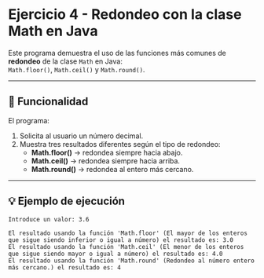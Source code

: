 # Ejercicio 4 - Redondeo con la clase Math en Java

Este programa demuestra el uso de las funciones más comunes de **redondeo** de la clase `Math` en Java:  
`Math.floor()`, `Math.ceil()` y `Math.round()`.

---

## 🚀 Funcionalidad

El programa:
1. Solicita al usuario un número decimal.
2. Muestra tres resultados diferentes según el tipo de redondeo:
   - **Math.floor()** → redondea siempre hacia abajo.
   - **Math.ceil()** → redondea siempre hacia arriba.
   - **Math.round()** → redondea al entero más cercano.

---

## 💡 Ejemplo de ejecución

```text
Introduce un valor: 3.6

El resultado usando la función 'Math.floor' (El mayor de los enteros que sigue siendo inferior o igual a número) el resultado es: 3.0
El resultado usando la función 'Math.ceil' (El menor de los enteros que sigue siendo mayor o igual a número) el resultado es: 4.0
El resultado usando la función 'Math.round' (Redondeo al número entero más cercano.) el resultado es: 4

